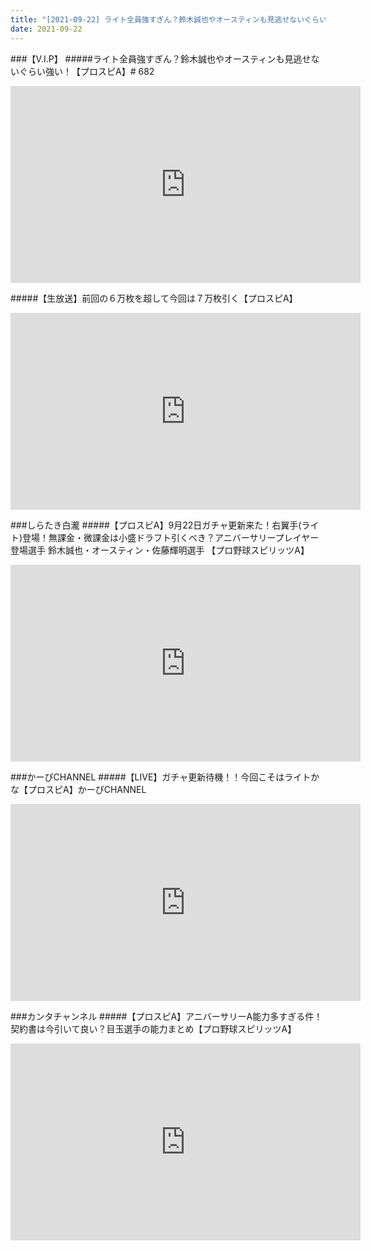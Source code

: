 ```yaml
---
title: "[2021-09-22] ライト全員強すぎん？鈴木誠也やオースティンも見逃せないぐらい強い！【プロスピA】# 682 他"
date: 2021-09-22
---
```

###【V.I.P】
#####ライト全員強すぎん？鈴木誠也やオースティンも見逃せないぐらい強い！【プロスピA】# 682
<iframe width="560" height="315" src="https://www.youtube.com/embed/USWw21G8frk" frameborder="0" allow="accelerometer; autoplay; clipboard-write; encrypted-media; gyroscope; picture-in-picture" allowfullscreen></iframe>

#####【生放送】前回の６万枚を超して今回は７万枚引く【プロスピA】
<iframe width="560" height="315" src="https://www.youtube.com/embed/jc3AHgjWmV8" frameborder="0" allow="accelerometer; autoplay; clipboard-write; encrypted-media; gyroscope; picture-in-picture" allowfullscreen></iframe>

###しらたき白瀧
#####【プロスピA】9月22日ガチャ更新来た！右翼手(ライト)登場！無課金・微課金は小盛ドラフト引くべき？アニバーサリープレイヤー登場選手 鈴木誠也・オースティン・佐藤輝明選手 【プロ野球スピリッツA】
<iframe width="560" height="315" src="https://www.youtube.com/embed/r9NfP6KCmPQ" frameborder="0" allow="accelerometer; autoplay; clipboard-write; encrypted-media; gyroscope; picture-in-picture" allowfullscreen></iframe>

###かーぴCHANNEL
#####【LIVE】ガチャ更新待機！！今回こそはライトかな【プロスピA】かーぴCHANNEL
<iframe width="560" height="315" src="https://www.youtube.com/embed/E79XrIhtlBA" frameborder="0" allow="accelerometer; autoplay; clipboard-write; encrypted-media; gyroscope; picture-in-picture" allowfullscreen></iframe>

###カンタチャンネル
#####【プロスピA】アニバーサリーA能力多すぎる件！契約書は今引いて良い？目玉選手の能力まとめ【プロ野球スピリッツA】
<iframe width="560" height="315" src="https://www.youtube.com/embed/HIB5LfTWH7w" frameborder="0" allow="accelerometer; autoplay; clipboard-write; encrypted-media; gyroscope; picture-in-picture" allowfullscreen></iframe>

